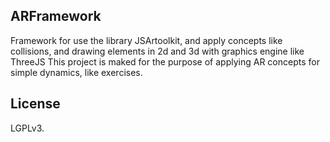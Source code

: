 ## ARFramework

Framework for use the library JSArtoolkit, and apply concepts like collisions, and drawing elements in 2d and 3d with graphics engine like ThreeJS
This project is maked for the purpose of applying AR concepts for simple dynamics, like exercises.

## License

LGPLv3.
